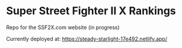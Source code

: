 # Super Street Fighter II X Rankings
Repo for the SSF2X.com website (in progress)

Currently deployed at: https://steady-starlight-17e492.netlify.app/